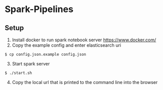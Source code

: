# Spark-Pipelines

## Setup
1) Install docker to run spark notebook server https://www.docker.com/
2) Copy the example config and enter elasticsearch uri
```
$ cp config.json.example config.json
```
3) Start spark server
```
$ ./start.sh
```
4) Copy the local url that is printed to the command line into the browser

